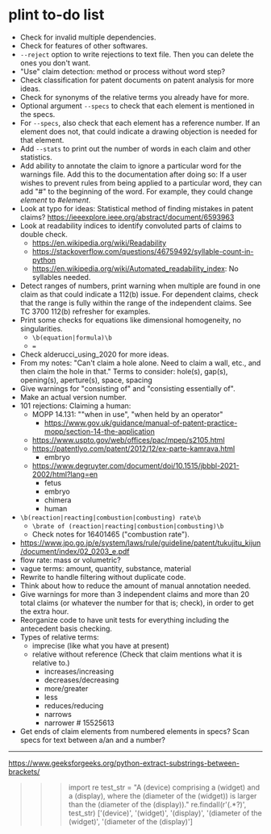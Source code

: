 # plint to-do list

- Check for invalid multiple dependencies.
- Check for features of other softwares.
- `--reject` option to write rejections to text file. Then you can delete the ones you don't want.
- "Use" claim detection: method or process without word step?
- Check classification for patent documents on patent analysis for more ideas.
- Check for synonyms of the relative terms you already have for more.
- Optional argument `--specs` to check that each element is mentioned in the specs.
- For `--specs`, also check that each element has a reference number. If an element does not, that could indicate a drawing objection is needed for that element.
- Add `--stats` to print out the number of words in each claim and other statistics.
- Add ability to annotate the claim to ignore a particular word for the warnings file. Add this to the documentation after doing so: If a user wishes to prevent rules from being applied to a particular word, they can add "#" to the beginning of the word. For example, they could change *element* to *#element*.
- Look at typo for ideas: Statistical method of finding mistakes in patent claims? <https://ieeexplore.ieee.org/abstract/document/6593963>
- Look at readability indices to identify convoluted parts of claims to double check.
    - <https://en.wikipedia.org/wiki/Readability>
    - <https://stackoverflow.com/questions/46759492/syllable-count-in-python>
    - <https://en.wikipedia.org/wiki/Automated_readability_index>: No syllables needed.
- Detect ranges of numbers, print warning when multiple are found in one claim as that could indicate a 112(b) issue. For dependent claims, check that the range is fully within the range of the independent claims. See TC 3700 112(b) refresher for examples.
- Print some checks for equations like dimensional homogeneity, no singularities.
    - `\b(equation|formula)\b`
    - `=`
- Check alderucci_using_2020 for more ideas.
- From my notes: "Can't claim a hole alone. Need to claim a wall, etc., and then claim the hole in that." Terms to consider: hole(s), gap(s), opening(s), aperture(s), space, spacing
- Give warnings for "consisting of" and "consisting essentially of".
- Make an actual version number.
- 101 rejections: Claiming a human:
    - MOPP 14.131: ""when in use", "when held by an operator"
        - <https://www.gov.uk/guidance/manual-of-patent-practice-mopp/section-14-the-application>
    - <https://www.uspto.gov/web/offices/pac/mpep/s2105.html>
    - <https://patentlyo.com/patent/2012/12/ex-parte-kamrava.html>
        - embryo
    - <https://www.degruyter.com/document/doi/10.1515/jbbbl-2021-2002/html?lang=en>
        - fetus
        - embryo
        - chimera
        - human
- `\b(reaction|reacting|combustion|combusting) rate\b`
    - `\brate of (reaction|reacting|combustion|combusting)\b`
    - Check notes for 16401465 ("combustion rate").
- <https://www.jpo.go.jp/e/system/laws/rule/guideline/patent/tukujitu_kijun/document/index/02_0203_e.pdf>
- flow rate: mass or volumetric?
- vague terms: amount, quantity, substance, material
- Rewrite to handle filtering without duplicate code.
- Think about how to reduce the amount of manual annotation needed.
- Give warnings for more than 3 independent claims and more than 20 total claims (or whatever the number for that is; check), in order to get the extra hour.
- Reorganize code to have unit tests for everything including the antecedent basis checking.
- Types of relative terms:
    - imprecise (like what you have at present)
    - relative without reference (Check that claim mentions what it is relative to.)
        - increases/increasing
        - decreases/decreasing
        - more/greater
        - less
        - reduces/reducing
        - narrows
        - narrower # 15525613
- Get ends of claim elements from numbered elements in specs? Scan specs for text between a/an and a number?

***

https://www.geeksforgeeks.org/python-extract-substrings-between-brackets/

>>> import re
>>> test_str = "A (device) comprising a (widget) and a (display), where the (diameter of the (widget)) is larger than the (diameter of the (display))."
>>> re.findall(r'\(.*?\)', test_str)
['(device)', '(widget)', '(display)', '(diameter of the (widget)', '(diameter of the (display)']
